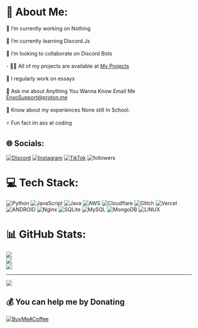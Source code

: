 # 💫 About Me:
🔭 I’m currently working on Nothing<br><br>🌱 I’m currently learning Discord.Js<br><br>👯 I’m looking to collaborate on Discord Bots<br><br>- 👨‍💻 All of my projects are available at [My Projects](https://github.com/Enxo9999?tab=repositories)<br><br>📝 I regularly work on essays <br><br>💬 Ask me about Anything You Wanna Know Email Me EnxoSupport@proton.me<br><br>📄 Know about my experiences None still In School.<br><br>⚡ Fun fact im ass at coding


## 🌐 Socials:
[![Discord](https://img.shields.io/badge/Discord-%237289DA.svg?logo=discord&logoColor=white)](https://discord.gg/kn7BZgnKtY) [![Instagram](https://img.shields.io/badge/Instagram-%23E4405F.svg?logo=Instagram&logoColor=white)](https://instagram.com/offthemaprk) [![TikTok](https://img.shields.io/badge/TikTok-%23000000.svg?logo=TikTok&logoColor=white)](https://tiktok.com/@.decryption) 
         <img alt="followers" title="Follow me" src="https://custom-icon-badges.demolab.com/github/followers/Enxo9999?color=236ad3&labelColor=1155ba&style=for-the-badge&logo=person-add&label=Follow&logoColor=white"/></a>

# 💻 Tech Stack:
![Python](https://img.shields.io/badge/python-3670A0?style=for-the-badge&logo=python&logoColor=ffdd54) ![JavaScript](https://img.shields.io/badge/javascript-%23323330.svg?style=for-the-badge&logo=javascript&logoColor=%23F7DF1E) ![Java](https://img.shields.io/badge/java-%23ED8B00.svg?style=for-the-badge&logo=java&logoColor=white) ![AWS](https://img.shields.io/badge/AWS-%23FF9900.svg?style=for-the-badge&logo=amazon-aws&logoColor=white) ![Cloudflare](https://img.shields.io/badge/Cloudflare-F38020?style=for-the-badge&logo=Cloudflare&logoColor=white) ![Glitch](https://img.shields.io/badge/glitch-%233333FF.svg?style=for-the-badge&logo=glitch&logoColor=white) ![Vercel](https://img.shields.io/badge/vercel-%23000000.svg?style=for-the-badge&logo=vercel&logoColor=white) ![ANDROID](https://img.shields.io/badge/android-%2320232a.svg?style=for-the-badge&logo=android&logoColor=%a4c639) ![Nginx](https://img.shields.io/badge/nginx-%23009639.svg?style=for-the-badge&logo=nginx&logoColor=white) ![SQLite](https://img.shields.io/badge/sqlite-%2307405e.svg?style=for-the-badge&logo=sqlite&logoColor=white) ![MySQL](https://img.shields.io/badge/mysql-%2300f.svg?style=for-the-badge&logo=mysql&logoColor=white) ![MongoDB](https://img.shields.io/badge/MongoDB-%234ea94b.svg?style=for-the-badge&logo=mongodb&logoColor=white) ![LINUX](https://img.shields.io/badge/Linux-FCC624?style=for-the-badge&logo=linux&logoColor=black)
# 📊 GitHub Stats:
![](https://github-readme-stats.vercel.app/api?username=Enxo9999&theme=dark&hide_border=false&include_all_commits=false&count_private=false)<br/>
![](https://github-readme-streak-stats.herokuapp.com/?user=Enxo9999&theme=dark&hide_border=false)<br/>
![](https://github-readme-stats.vercel.app/api/top-langs/?username=Enxo9999&theme=dark&hide_border=false&include_all_commits=false&count_private=false&layout=compact)

---
[![](https://visitcount.itsvg.in/api?id=Enxo9999&icon=0&color=0)](https://visitcount.itsvg.in)

  ## 💰 You can help me by Donating
  [![BuyMeACoffee](https://img.shields.io/badge/Buy%20Me%20a%20Coffee-ffdd00?style=for-the-badge&logo=buy-me-a-coffee&logoColor=black)](https://buymeacoffee.com/https://www.buymeacoffee.com/Enxo) 

  
<!-- Proudly created with GPRM ( https://gprm.itsvg.in ) -->
